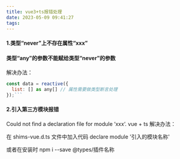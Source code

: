 ```yaml
---
title: vue3+ts报错处理
date: 2023-05-09 09:41:27
tags:
---
```


#### 1.类型“never”上不存在属性“xxx”

#### 类型“any”的参数不能赋给类型“never”的参数

解决办法：

````js
const data = reactive({
  list: [] as any[] // 属性需要做类型断言处理
});```
````

#### 2.引入第三方模块报错

Could not find a declaration file for module ‘xxx‘. vue + ts
解决办法：

在 shims-vue.d.ts 文件中加入代码 declare module '引入的模块名称'

或者在安装时 npm i --save @types/插件名称
